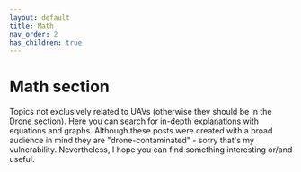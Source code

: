```yaml
---
layout: default
title: Math
nav_order: 2
has_children: true
---
```


# Math section

Topics not exclusively related to UAVs (otherwise they should be in the [Drone](../drone/) section). Here you can search for in-depth explanations with equations and graphs. Although these posts were created with a broad audience in mind they are "drone-contaminated" - sorry that's my vulnerability. Nevertheless, I hope you can find something interesting or/and useful.
